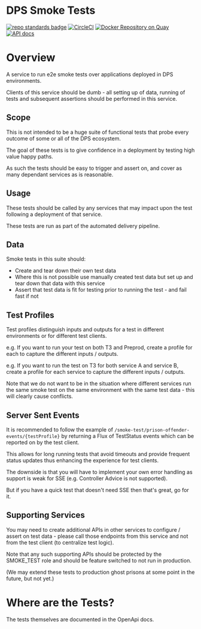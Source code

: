 # DPS Smoke Tests
[![repo standards badge](https://img.shields.io/badge/endpoint.svg?&style=flat&logo=github&url=https%3A%2F%2Foperations-engineering-reports.cloud-platform.service.justice.gov.uk%2Fapi%2Fv1%2Fcompliant_public_repositories%2Fdps-smoketest)](https://operations-engineering-reports.cloud-platform.service.justice.gov.uk/public-report/dps-smoketest "Link to report")
[![CircleCI](https://circleci.com/gh/ministryofjustice/dps-smoketest/tree/main.svg?style=svg)](https://circleci.com/gh/ministryofjustice/dps-smoketest)
[![Docker Repository on Quay](https://img.shields.io/badge/quay.io-repository-2496ED.svg?logo=docker)](https://quay.io/repository/hmpps/dps-smoketest)
[![API docs](https://img.shields.io/badge/API_docs_-view-85EA2D.svg?logo=swagger)](https://dps-smoketest-dev.hmpps.service.justice.gov.uk/swagger-ui/index.html)

# Overview

A service to run e2e smoke tests over applications deployed in DPS environments.

Clients of this service should be dumb - all setting up of data, running of tests and subsequent assertions should be 
performed in this service.

## Scope
This is not intended to be a huge suite of functional tests that probe every outcome of some or all of the DPS ecosystem.

The goal of these tests is to give confidence in a deployment by testing high value happy paths. 

As such the tests should be easy to trigger and assert on, and cover as many dependant services as is reasonable.

## Usage
These tests should be called by any services that may impact upon the test following a deployment of that service.

These tests are run as part of the automated delivery pipeline.

## Data
Smoke tests in this suite should:
* Create and tear down their own test data
* Where this is not possible use manually created test data but set up and tear down that data with this service
* Assert that test data is fit for testing prior to running the test - and fail fast if not

## Test Profiles
Test profiles distinguish inputs and outputs for a test in different environments or for different test clients.

e.g. If you want to run your test on both T3 and Preprod, create a profile for each to capture the different inputs /
outputs.

e.g. If you want to run the test on T3 for both service A and service B, create a profile for each service to capture 
the different inputs / outputs.

Note that we do not want to be in the situation where different services run the same smoke test on the same environment
with the same test data - this will clearly cause conflicts.

## Server Sent Events
It is recommended to follow the example of `/smoke-test/prison-offender-events/{testProfile}` by returning a Flux of 
TestStatus events which can be reported on by the test client.

This allows for long running tests that avoid timeouts and provide frequent status updates thus enhancing the experience
for test clients.

The downside is that you will have to implement your own error handling as support is weak for SSE (e.g. Controller 
Advice is not supported).

But if you have a quick test that doesn't need SSE then that's great, go for it.

## Supporting Services
You may need to create additional APIs in other services to configure / assert on test data - please call those 
endpoints from this service and not from the test client (to centralize test logic).

Note that any such supporting APIs should be protected by the SMOKE_TEST role and should be feature switched to not run 
in production.

(We may extend these tests to production ghost prisons at some point in the future, but not yet.)

# Where are the Tests?
The tests themselves are documented in the OpenApi docs.
